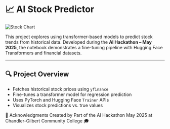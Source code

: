 # 📈 AI Stock Predictor

![Stock Chart](https://img.icons8.com/emoji/48/bar-chart-emoji.png)

This project explores using transformer-based models to predict stock trends from historical data. Developed during the **AI Hackathon – May 2025**, the notebook demonstrates a fine-tuning pipeline with Hugging Face Transformers and financial datasets.

---

## 🔍 Project Overview

- Fetches historical stock prices using `yfinance`
- Fine-tunes a transformer model for regression prediction
- Uses PyTorch and Hugging Face `Trainer` APIs
- Visualizes stock predictions vs. true values




🙌 Acknowledgments
Created by 
Part of the AI Hackathon May 2025 at Chandler-Gilbert Community College 🎓
